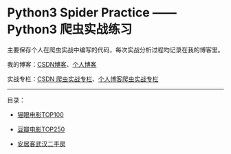 # Python3 Spider Practice —— Python3 爬虫实战练习

主要保存个人在爬虫实战中编写的代码，每次实战分析过程均记录在我的博客里。

我的博客：[CSDN博客](https://itrhx.blog.csdn.net/)、[个人博客](https://www.itrhx.com/)

实战专栏：[CSDN 爬虫实战专栏](https://itrhx.blog.csdn.net/article/category/9351278)、[个人博客爬虫实战专栏](https://www.itrhx.com/categories/Python3-%E5%AD%A6%E4%B9%A0%E7%AC%94%E8%AE%B0/%E7%88%AC%E8%99%AB%E5%AE%9E%E6%88%98/)

---

目录：

- [猫眼电影TOP100](https://github.com/TRHX/Python3-Spider-Practice/tree/master/maoyan-top100)

- [豆瓣电影TOP250](https://github.com/TRHX/Python3-Spider-Practice/tree/master/douban-top250)

- [安居客武汉二手房](https://github.com/TRHX/Python3-Spider-Practice/tree/master/anjuke)
